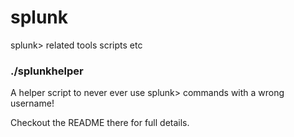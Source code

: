 # splunk
splunk> related tools scripts etc

### ./splunkhelper

A helper script to never ever use splunk> commands with a wrong username!

Checkout the README there for full details.

